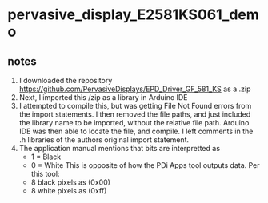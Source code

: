 # pervasive_display_E2581KS061_demo

## notes

1.  I downloaded the repository <https://github.com/PervasiveDisplays/EPD_Driver_GF_581_KS> as a .zip
2.  Next, I imported this /zip as a library in Arduino IDE
3.  I attempted to compile this, but was getting File Not Found errors from the import statements. 
    I then removed the file paths, and just included the library name to be imported, without the relative file path.
    Arduino IDE was then able to locate the file, and compile.
    I left comments in the .h libraries of the authors original import statement.
4.  The application manual mentions that bits are interpretted as
    - 1 = Black
    - 0 = White
    This is opposite of how the PDi Apps tool outputs data.
    Per this tool:
    - 8 black pixels as (0x00)
    - 8 white pixels as (0xff)
